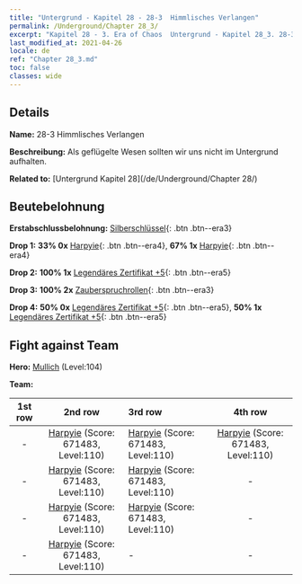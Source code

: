 ```yaml
---
title: "Untergrund - Kapitel 28 - 28-3  Himmlisches Verlangen"
permalink: /Underground/Chapter 28_3/
excerpt: "Kapitel 28 - 3. Era of Chaos  Untergrund - Kapitel 28_3. 28-3  Himmlisches Verlangen"
last_modified_at: 2021-04-26
locale: de
ref: "Chapter 28_3.md"
toc: false
classes: wide
---
```


## Details

 **Name:** 28-3  Himmlisches Verlangen

 **Beschreibung:**       Als geflügelte Wesen sollten wir uns nicht im Untergrund aufhalten.

 **Related to:** [Untergrund Kapitel 28](/de/Underground/Chapter 28/)

## Beutebelohnung

 **Erstabschlussbelohnung:** [Silberschlüssel](/ItemsDE/con_693/){: .btn .btn--era3}

 **Drop 1:** **33% 0x** [Harpyie](/ItemsDE/unt_245/){: .btn .btn--era4}, **67% 1x** [Harpyie](/ItemsDE/unt_245/){: .btn .btn--era4}

 **Drop 2:** **100% 1x** [Legendäres Zertifikat +5](/ItemsDE/mat_102/){: .btn .btn--era5}

 **Drop 3:** **100% 2x** [Zauberspruchrollen](/ItemsDE/con_694/){: .btn .btn--era3}

 **Drop 4:** **50% 0x** [Legendäres Zertifikat +5](/ItemsDE/mat_102/){: .btn .btn--era5}, **50% 1x** [Legendäres Zertifikat +5](/ItemsDE/mat_102/){: .btn .btn--era5}


## Fight against Team
 **Hero:** [Mullich](/de/heroes/Mullich/) (Level:104)

 **Team:**


  | 1st row | 2nd row | 3rd row | 4th row |
  |:----:|:----:|:----|:----:|
  | - | [Harpyie](/de/units/Harpy/) (Score: 671483, Level:110)  | [Harpyie](/de/units/Harpy/) (Score: 671483, Level:110)  | [Harpyie](/de/units/Harpy/) (Score: 671483, Level:110)  |
  | - | [Harpyie](/de/units/Harpy/) (Score: 671483, Level:110)  | [Harpyie](/de/units/Harpy/) (Score: 671483, Level:110)  | - |
  | - | [Harpyie](/de/units/Harpy/) (Score: 671483, Level:110)  | [Harpyie](/de/units/Harpy/) (Score: 671483, Level:110)  | - |
  | - | [Harpyie](/de/units/Harpy/) (Score: 671483, Level:110)  | - | - |


